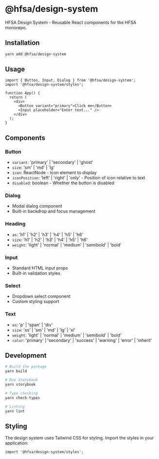 # @hfsa/design-system

HFSA Design System - Reusable React components for the HFSA monorepo.

## Installation

```bash
yarn add @hfsa/design-system
```

## Usage

```tsx
import { Button, Input, Dialog } from '@hfsa/design-system';
import '@hfsa/design-system/styles';

function App() {
  return (
    <div>
      <Button variant="primary">Click me</Button>
      <Input placeholder="Enter text..." />
    </div>
  );
}
```

## Components

### Button

- `variant`: 'primary' | 'secondary' | 'ghost'
- `size`: 'sm' | 'md' | 'lg'
- `icon`: ReactNode - Icon element to display
- `iconPosition`: 'left' | 'right' | 'only' - Position of icon relative to text
- `disabled`: boolean - Whether the button is disabled

### Dialog

- Modal dialog component
- Built-in backdrop and focus management

### Heading

- `as`: 'h1' | 'h2' | 'h3' | 'h4' | 'h5' | 'h6'
- `size`: 'h1' | 'h2' | 'h3' | 'h4' | 'h5' | 'h6'
- `weight`: 'light' | 'normal' | 'medium' | 'semibold' | 'bold'

### Input

- Standard HTML input props
- Built-in validation styles

### Select

- Dropdown select component
- Custom styling support

### Text

- `as`: 'p' | 'span' | 'div'
- `size`: 'xs' | 'sm' | 'md' | 'lg' | 'xl'
- `weight`: 'light' | 'normal' | 'medium' | 'semibold' | 'bold'
- `color`: 'primary' | 'secondary' | 'success' | 'warning' | 'error' | 'inherit'

## Development

```bash
# Build the package
yarn build

# Run Storybook
yarn storybook

# Type checking
yarn check-types

# Linting
yarn lint
```

## Styling

The design system uses Tailwind CSS for styling. Import the styles in your application:

```tsx
import '@hfsa/design-system/styles';
```
